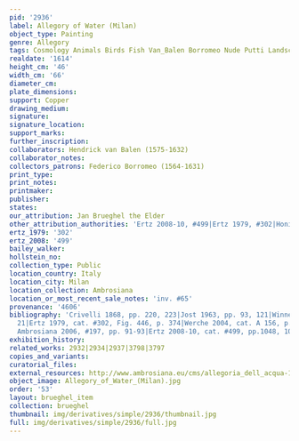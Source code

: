 ```yaml
---
pid: '2936'
label: Allegory of Water (Milan)
object_type: Painting
genre: Allegory
tags: Cosmology Animals Birds Fish Van_Balen Borromeo Nude Putti Landscape
realdate: '1614'
height_cm: '46'
width_cm: '66'
diameter_cm: 
plate_dimensions: 
support: Copper
drawing_medium: 
signature: 
signature_location: 
support_marks: 
further_inscription: 
collaborators: Hendrick van Balen (1575-1632)
collaborator_notes: 
collectors_patrons: Federico Borromeo (1564-1631)
print_type: 
print_notes: 
printmaker: 
publisher: 
states: 
our_attribution: Jan Brueghel the Elder
other_attribution_authorities: 'Ertz 2008-10, #499|Ertz 1979, #302|Honig database'
ertz_1979: '302'
ertz_2008: '499'
bailey_walker: 
hollstein_no: 
collection_type: Public
location_country: Italy
location_city: Milan
location_collection: Ambrosiana
location_or_most_recent_sale_notes: 'inv. #65'
provenance: '4606'
bibliography: 'Crivelli 1868, pp. 220, 223|Jost 1963, pp. 93, 121|Winner 1979, fig.
  21|Ertz 1979, cat. #302, Fig. 446, p. 374|Werche 2004, cat. A 156, p. 197|Pijl in
  Ambrosiana 2006, #197, pp. 91-93|Ertz 2008-10, cat. #499, pp.1048, 1052'
exhibition_history: 
related_works: 2932|2934|2937|3798|3797
copies_and_variants: 
curatorial_files: 
external_resources: http://www.ambrosiana.eu/cms/allegoria_dell_acqua-1563.html
object_image: Allegory_of_Water_(Milan).jpg
order: '53'
layout: brueghel_item
collection: brueghel
thumbnail: img/derivatives/simple/2936/thumbnail.jpg
full: img/derivatives/simple/2936/full.jpg
---
```

